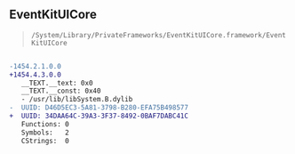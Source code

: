 ## EventKitUICore

> `/System/Library/PrivateFrameworks/EventKitUICore.framework/EventKitUICore`

```diff

-1454.2.1.0.0
+1454.4.3.0.0
   __TEXT.__text: 0x0
   __TEXT.__const: 0x40
   - /usr/lib/libSystem.B.dylib
-  UUID: D46D5EC3-5A81-3798-B280-EFA75B498577
+  UUID: 34DAA64C-39A3-3F37-8492-0BAF7DABC41C
   Functions: 0
   Symbols:   2
   CStrings:  0

```
